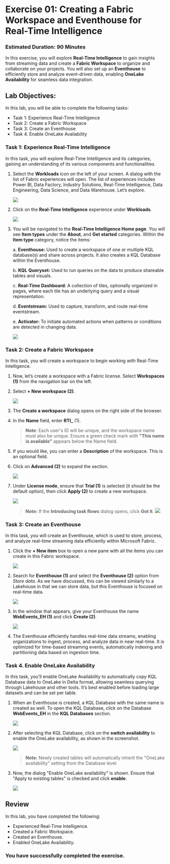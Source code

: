 # Exercise 01: Creating a Fabric Workspace and Eventhouse for Real-Time Intelligence
### Estimated Duration: 90 Minutes

In this exercise, you will explore **Real-Time Intelligence** to gain insights from streaming data and create a **Fabric Workspace** to organize and collaborate on your projects. You will also set up an **Eventhouse** to efficiently store and analyze event-driven data, enabling **OneLake Availability** for seamless data integration.

## Lab Objectives: 
In this lab, you will be able to complete the following tasks:

- Task 1: Experience Real-Time Intelligence
- Task 2: Create a Fabric Workspace
- Task 3: Create an Eventhouse
- Task 4. Enable OneLake Availability

### Task 1: Experience Real-Time Intelligence  
In this task, you will explore Real-Time Intelligence and its categories, gaining an understanding of its various components and functionalities.

1. Select the **Workloads** icon on the left of your screen. A dialog with the list of Fabric experiences will open. The list of experiences includes Power BI, Data Factory, Industry Solutions, Real-Time Intelligence, Data Engineering, Data Science, and Data Warehouse. Let’s explore.

    ![](media/workload1.png)

1. Click on the **Real-Time Intelligence** experience under **Workloads**.

    ![](media/image17upd1.png)

1. You will be navigated to the **Real-Time Intelligence Home page**. You will see **Item types** under the **About**, and **Get started** categories. Within the **Item type** category, notice the items:

    a. **Eventhouse:** Used to create a workspace of one or multiple KQL database(s) and share across projects. It also creates a KQL Database within the Eventhouse.
    
    b. **KQL** **Queryset:** Used to run queries on the data to produce shareable tables and visuals.
    
    c. **Real-Time Dashboard**: A collection of tiles, optionally organized in pages, where each tile has an underlying query and a visual representation.
    
    d. **Eventstream:** Used to capture, transform, and route real-time eventstream.
    
    e. **Activator:** To initiate automated actions when patterns or conditions are detected in changing data.

    ![](media/image18upd1.png)

### Task 2: Create a Fabric Workspace

In this task, you will create a workspace to begin working with Real-Time Intelligence.

1. Now, let’s create a workspace with a Fabric license. Select **Workspaces (1)** from the navigation bar on the left.

1. Select  **+ New workspace (2)**.

    ![](media/workspace11.png)

1. The **Create a workspace** dialog opens on the right side of the browser.

1. In the **Name** field, enter **RTI_<inject key="DeploymentID" enableCopy="false"></inject>** (1). 

   >**Note**: Each user's ID will be unique, and the workspace name must also be unique. Ensure a green check mark with **"This name is available"** appears below the Name field.

1. If you would like, you can enter a **Description** of the workspace. This is an optional field.

1. Click on **Advanced (2)** to expand the section.

    ![](media/RTI_username.png)

1. Under **License mode**, ensure that **Trial (1)** is selected (it should be the default option), then click **Apply (2)** to create a new workspace.

    ![](media/imag017-1.png)

    >**Note:** If the **Introducing task flows** dialog opens, click **Got it**.
    ![](media/image28.png)

### Task 3: Create an Eventhouse
In this task, you will create an Eventhouse, which is used to store, process, and analyze real-time streaming data efficiently within Microsoft Fabric.

1. Click the **+ New item** box to open a new pane with all the items you can create in this Fabric workspace.

    ![](media/new_item.png)

1. Search for **Eventhouse (1)** and select the **Eventhouse (2)** option from *Store data*. As we have discussed, this can be viewed similarly to a Lakehouse in that we can store data, but this Eventhouse is focused on real-time data.

    ![](media/eventhouse-1.png)

1. In the window that appears, give your Eventhouse the name **WebEvents_EH (1)** and click **Create (2)**.

    ![](media/image32.png)

1. The Eventhouse efficiently handles real-time data streams, enabling organizations to ingest, process, and analyze data in near real-time. It is optimized for time-based streaming events, automatically indexing and partitioning data based on ingestion time.

### Task 4. Enable OneLake Availability
In this task, you’ll enable OneLake Availability to automatically copy KQL Database data to OneLake in Delta format, allowing seamless querying through Lakehouse and other tools. It’s best enabled before loading large datasets and can be set per table.

1. When an Eventhouse is created, a KQL Database with the same name is created as well. To open the KQL Database, click on the Database **WebEvents_EH** in the **KQL Databases** section.

    ![](media/image_task04_step01.png)

2. After selecting the KQL Database, click on the **switch availability** to enable the OneLake availability, as shown in the screenshot.

    ![](media/image_task04_step02.png)

    >**Note:** Newly created tables will automatically inherit the "OneLake availability" setting from the Database level

3. Now, the dialog "Enable OneLake availability" is shown. Ensure that "Apply to existing tables" is checked and click **enable**.

    ![](media/image_task04_step03.png)


## Review
In this lab, you have completed the following:
- Experienced Real-Time Intelligence.  
- Created a Fabric Workspace.
- Created an Eventhouse.
- Enabled OneLake Availability.

### You have successfully completed the exercise.
